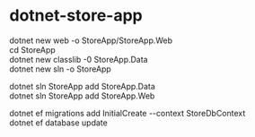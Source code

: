 # dotnet-store-app




dotnet new web -o StoreApp/StoreApp.Web  
cd StoreApp  
dotnet new classlib -0 StoreApp.Data  
dotnet new sln -o StoreApp  


dotnet sln StoreApp add StoreApp.Data  
dotnet sln StoreApp add StoreApp.Web  



dotnet ef migrations add InitialCreate --context StoreDbContext  
dotnet ef database update  